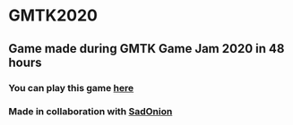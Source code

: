 # GMTK2020
## Game made during GMTK Game Jam 2020 in 48 hours
### You can play this game [here](https://smutnacebula.itch.io/bob-is-not-you)
### Made in collaboration with [SadOnion](https://github.com/SadOnion)
